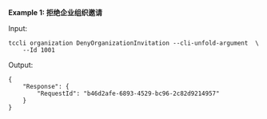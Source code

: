 **Example 1: 拒绝企业组织邀请**



Input: 

```
tccli organization DenyOrganizationInvitation --cli-unfold-argument  \
    --Id 1001
```

Output: 
```
{
    "Response": {
        "RequestId": "b46d2afe-6893-4529-bc96-2c82d9214957"
    }
}
```

